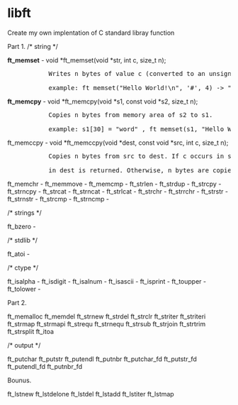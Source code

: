 # libft
Create my own implentation of C standard libray function

Part 1.
/* string */

**ft_memset** -  void        *ft_memset(void *str, int c, size_t n);<br>
<pre>           Writes n bytes of value c (converted to an unsigned char) to the string b.<br>
           example: ft_memset("Hello World!\n", '#', 4) -> "####o World!\n"</pre>
            
**ft_memcpy** - void	*ft_memcpy(void *s1, const void *s2, size_t n);<br>
<pre>           Copies n bytes from memory area of s2 to s1.<br>
           example: s1[30] = "word" , ft_memset(s1, "Hello World!\n", 13) -> "Hello World!\n"</pre>
            
ft_memccpy -    void     *ft_memccpy(void *dest, const void *src, int c, size_t n);<br>
<pre>           Copies n bytes from src to dest. If c occurs in src, copy stops and a pint to the byte after c<br>
           in dest is returned. Otherwise, n bytes are copied and null pointer is returned.</pre>
ft_memchr  -
ft_memmove -
ft_memcmp  -
ft_strlen  -
ft_strdup  -
ft_strcpy  -
ft_strncpy -
ft_strcat  -
ft_strncat -
ft_strlcat -
ft_strchr  -
ft_strrchr -
ft_strstr  -
ft_strnstr -
ft_strcmp  -
ft_strncmp -

/* strings */

ft_bzero   -

/* stdlib */

ft_atoi    -

/* ctype */

ft_isalpha -
ft_isdigit -
ft_isalnum -
ft_isascii -
ft_isprint -
ft_toupper -
ft_tolower -

Part 2.

ft_memalloc
ft_memdel
ft_strnew
ft_strdel
ft_strclr
ft_striter
ft_striteri
ft_strmap
ft_strmapi
ft_strequ
ft_strnequ
ft_strsub
ft_strjoin
ft_strtrim
ft_strsplit
ft_itoa

/* output */

ft_putchar
ft_putstr
ft_putendl
ft_putnbr
ft_putchar_fd
ft_putstr_fd
ft_putendl_fd
ft_putnbr_fd

Bounus.

ft_lstnew
ft_lstdelone
ft_lstdel
ft_lstadd
ft_lstiter
ft_lstmap

